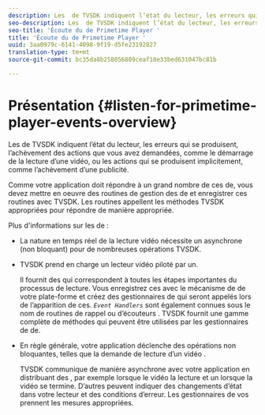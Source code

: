 ```yaml
---
description: Les  de TVSDK indiquent l’état du lecteur, les erreurs qui se produisent, l’achèvement des actions que vous avez demandées, comme le démarrage de la lecture d’une vidéo, ou les actions qui se produisent implicitement, comme l’achèvement d’une publicité.
seo-description: Les  de TVSDK indiquent l’état du lecteur, les erreurs qui se produisent, l’achèvement des actions que vous avez demandées, comme le démarrage de la lecture d’une vidéo, ou les actions qui se produisent implicitement, comme l’achèvement d’une publicité.
seo-title: 'Écoute du de Primetime Player '
title: 'Écoute du de Primetime Player '
uuid: 3aa0979c-6141-4098-9f19-d5fe23192827
translation-type: tm+mt
source-git-commit: bc35da8b258056809ceaf18e33bed631047bc81b

---
```



# Présentation {#listen-for-primetime-player-events-overview}

Les  de TVSDK indiquent l’état du lecteur, les erreurs qui se produisent, l’achèvement des actions que vous avez demandées, comme le démarrage de la lecture d’une vidéo, ou les actions qui se produisent implicitement, comme l’achèvement d’une publicité.

Comme votre application doit répondre à un grand nombre de ces  de, vous devez mettre en oeuvre des routines de gestion des  de et enregistrer ces routines avec TVSDK. Les routines appellent les méthodes TVSDK appropriées pour répondre de manière appropriée.

Plus d&#39;informations sur les  de :

* La nature en temps réel de la lecture vidéo nécessite un asynchrone (non bloquant)  pour de nombreuses opérations TVSDK.
* TVSDK prend en charge un lecteur vidéo  piloté par un.

   Il fournit des  qui correspondent à toutes les étapes importantes du processus de lecture. Vous enregistrez ces  avec le mécanisme de de votre plate-forme et créez des gestionnaires de qui seront appelés lors de l’apparition de ces. *`Event Handlers`* sont également connues sous le nom de routines de rappel ou d’écouteurs . TVSDK fournit une gamme complète de méthodes qui peuvent être utilisées par les gestionnaires de  de.
* En règle générale, votre application déclenche des opérations non bloquantes, telles que la demande de lecture d’un vidéo .

   TVSDK communique de manière asynchrone avec votre application en distribuant des , par exemple lorsque le vidéo  la lecture et un  lorsque la vidéo se termine. D’autres  peuvent indiquer des changements d’état dans votre lecteur et des conditions d’erreur. Les gestionnaires de vos  prennent les mesures appropriées.